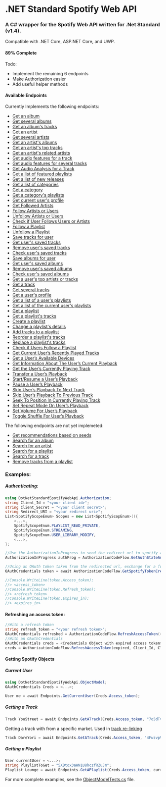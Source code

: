 # .NET Standard Spotify Web API

### A C# wrapper for the Spotify Web API written for .Net Standard (v1.4).  

Compatible with .NET Core, ASP.NET Core, and UWP.  

#### 89% Complete  
Todo:   
* Implement the remaining 6 endpoints  
* Make Authorization easier  
* Add useful helper methods  
  

#### Available Endpoints
Currently Implements the following endpoints:
* [Get an album](https://developer.spotify.com/web-api/get-album/)
* [Get several albums](https://developer.spotify.com/web-api/get-several-albums/)
* [Get an album's tracks](https://developer.spotify.com/web-api/get-albums-tracks/)
* [Get an artist](https://developer.spotify.com/web-api/get-artist/)
* [Get several artists](https://developer.spotify.com/web-api/get-several-artists/)
* [Get an artist's albums](https://developer.spotify.com/web-api/get-artists-albums/)
* [Get an artist's top tracks](https://developer.spotify.com/web-api/get-artists-top-tracks/)
* [Get an artist's related artists](https://developer.spotify.com/web-api/get-related-artists/)
* [Get audio features for a track](https://developer.spotify.com/get-audio-features/)
* [Get audio features for several tracks](https://developer.spotify.com/get-several-audio-features/)
* [Get Audio Analysis for a Track](https://developer.spotify.com/web-api/get-audio-analysis/)
* [Get a list of featured playlists ](https://developer.spotify.com/web-api/get-list-featured-playlists/)
* [Get a list of new releases](https://developer.spotify.com/web-api/get-list-new-releases/)
* [Get a list of categories](https://developer.spotify.com/web-api/get-list-categories/)
* [Get a category](https://developer.spotify.com/web-api/get-category/)
* [Get a category's playlists](https://developer.spotify.com/web-api/get-categorys-playlists/)
* [Get current user's profile](https://developer.spotify.com/web-api/get-current-users-profile/)
* [Get Followed Artists](https://developer.spotify.com/web-api/get-followed-artists/)
* [Follow Artists or Users](https://developer.spotify.com/web-api/follow-artists-users/)
* [Unfollow Artists or Users](https://developer.spotify.com/web-api/unfollow-artists-users/)
* [Check if User Follows Users or Artists](https://developer.spotify.com/web-api/check-current-user-follows/)
* [Follow a Playlist](https://developer.spotify.com/web-api/follow-playlist/)
* [Unfollow a Playlist](https://developer.spotify.com/web-api/unfollow-playlist/)
* [Save tracks for user](https://developer.spotify.com/web-api/save-tracks-user/)
* [Get user's saved tracks](https://developer.spotify.com/web-api/get-users-saved-tracks/)
* [Remove user's saved tracks](https://developer.spotify.com/web-api/remove-tracks-user/)
* [Check user's saved tracks](https://developer.spotify.com/web-api/check-users-saved-tracks/)
* [Save albums for user](https://developer.spotify.com/web-api/save-albums-user/)
* [Get user's saved albums](https://developer.spotify.com/web-api/get-users-saved-albums/)
* [Remove user's saved albums](https://developer.spotify.com/web-api/remove-albums-user/)
* [Check user's saved albums](https://developer.spotify.com/web-api/check-users-saved-albums/)
* [Get a user's top artists or tracks](https://developer.spotify.com/web-api/get-users-top-artists-and-tracks/)
* [Get a track](https://developer.spotify.com/web-api/get-track/)
* [Get several tracks](https://developer.spotify.com/web-api/get-several-tracks/)
* [Get a user's profile](https://developer.spotify.com/web-api/get-users-profile/)
* [Get a list of a user's playlists](https://developer.spotify.com/web-api/get-list-users-playlists/)
* [Get a list of the current user's playlists ](https://developer.spotify.com/web-api/get-a-list-of-current-users-playlists/)
* [Get a playlist](https://developer.spotify.com/web-api/get-playlist/)
* [Get a playlist's tracks](https://developer.spotify.com/web-api/get-playlists-tracks/)
* [Create a playlist](https://developer.spotify.com/web-api/create-playlist/)
* [Change a playlist's details](https://developer.spotify.com/web-api/change-playlist-details/)
* [Add tracks to a playlist](https://developer.spotify.com/web-api/add-tracks-to-playlist/)
* [Reorder a playlist's tracks](https://developer.spotify.com/web-api/reorder-playlists-tracks/)
* [Replace a playlist's tracks](https://developer.spotify.com/web-api/replace-playlists-tracks/)
* [Check if Users Follow a Playlist](https://developer.spotify.com/web-api/check-user-following-playlist/)
* [Get Current User’s Recently Played Tracks](https://developer.spotify.com/web-api/web-api-personalization-endpoints/get-recently-played/)
* [Get a User’s Available Devices](https://developer.spotify.com/web-api/get-a-users-available-devices/)
* [Get Information About The User’s Current Playback](https://developer.spotify.com/web-api/get-information-about-the-users-current-playback/)
* [Get the User’s Currently Playing Track](https://developer.spotify.com/web-api/get-the-users-currently-playing-track/)
* [Transfer a User’s Playback](https://developer.spotify.com/web-api/transfer-a-users-playback/)
* [Start/Resume a User’s Playback](https://developer.spotify.com/web-api/start-a-users-playback/)
* [Pause a User’s Playback](https://developer.spotify.com/web-api/pause-a-users-playback/)
* [Skip User’s Playback To Next Track](https://developer.spotify.com/web-api/skip-users-playback-to-next-track/)
* [Skip User’s Playback To Previous Track](https://developer.spotify.com/web-api/skip-users-playback-to-previous-track/)
* [Seek To Position In Currently Playing Track](https://developer.spotify.com/web-api/seek-to-position-in-currently-playing-track/)
* [Set Repeat Mode On User’s Playback](https://developer.spotify.com/web-api/set-repeat-mode-on-users-playback/)
* [Set Volume For User’s Playback](https://developer.spotify.com/web-api/set-volume-for-users-playback/)
* [Toggle Shuffle For User’s Playback ](https://developer.spotify.com/web-api/toggle-shuffle-for-users-playback/)

The following endpoints are not yet implemeted:
* [Get recommendations based on seeds](https://developer.spotify.com/get-recommendations/)
* [Search for an album](https://developer.spotify.com/web-api/search-item/)
* [Search for an artist](https://developer.spotify.com/web-api/search-item/)
* [Search for a playlist](https://developer.spotify.com/web-api/search-item/)
* [Search for a track](https://developer.spotify.com/web-api/search-item/)
* [Remove tracks from a playlist](https://developer.spotify.com/web-api/remove-tracks-playlist/)




### Examples:

##### Authenticating:
```c#
using DotNetStandardSpotifyWebApi.Authorization;
string Client_Id = "<your client id>";
string Client_Secret = "<your client secret>";
string Redirect_URI = "<your redirect uri>";
List<SpotifyScopeEnum> Scopes = new List<SpotifyScopEnum>(){
	<...>,
	SpotifyScopeEnum.PLAYLIST_READ_PRIVATE,
    SpotifyScopeEnum.STREAMING,
    SpotifyScopeEnum.USER_LIBRARY_MODIFY,
    <...>,
};

//Use the AuthorizationInProgress to send the redirect url to spotify and get user authentication
AuthorizationInProgress authProg = AuthorizationCodeFlow.GetAuthStateAndRedirect(Client_Id, Redirect_URI, Scopes);

//Using an OAuth token taken from the redirected url, exchange for a full authenticated credentials object
OAuthCredentials token = await AuthorizationCodeFlow.GetSpotifyTokenCredentials(OAuthToken, Client_Id, Client_Secret, Redirect_URI);

//Console.WriteLine(token.Access_token);
//> <access_token>
//Console.WriteLine(token.Refresh_token);
//> <refresh_token>
//Console.WriteLine(token.Expires_in);
//> <expires_in>

```
#### Refreshing an access token:
```c#
//With a refresh token
string refresh_token = "<your refresh token>";
OAuthCredentials refreshed = AuthorizationCodeFlow.RefreshAccessToken(<refresh_token>, Client_Id, Client_Secret);
//With an OAuthCredentials
OAuthCredentials creds = <Credentials Object with expired access token>;
creds = AuthorizationCodeFlow.RefreshAccessToken(expired, Client_Id, Client_Secret);
```

#### Getting Spotify Objects
##### Current User
```c#
using DotNetStandardSpotifyWebApi.ObjectModel;
OAuthCredentials Creds = <...>;

User me = await Endpoints.GetCurrentUser(Creds.Access_token);
```
##### Getting a Track
```c#
Track YouStreet = await Endpoints.GetATrack(Creds.Access_token, "7o5dTvQk2Nia65kASf2Ezo");
```
Getting a track with from a specific market. Used in [track re-linking](https://developer.spotify.com/web-api/track-relinking-guide/)
```c#
Track DareYori = await Endpoints.GetATrack(Creds.Access_token, "4FwzvpVpgzI3tj9FHVPJQh", market="JP");
```

##### Getting a Playlist
```c#
User currentUser = <...>;
string PlaylistToGet = "5XDtox3aWN1U8hczfRZuJm";
Playlist Lounge = await Endpoints.GetAPlaylist(Creds.Access_token, currentUser.Id, PlaylistToGet);
```

For more complete examples, see the [ObjectModelTests.cs](https://github.com/0xNF/DotNetStandardSpotifyWebApi/blob/master/DotNetStandardSpotifyWebApi.Tests/ObjectModelTests.cs) file.
